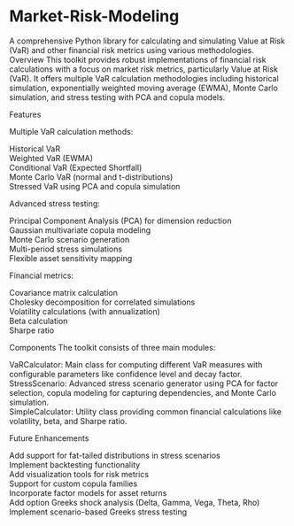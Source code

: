 # Market-Risk-Modeling
A comprehensive Python library for calculating and simulating Value at Risk (VaR) and other financial risk metrics using various methodologies.
Overview
This toolkit provides robust implementations of financial risk calculations with a focus on market risk metrics, particularly Value at Risk (VaR). It offers multiple VaR calculation methodologies including historical simulation, exponentially weighted moving average (EWMA), Monte Carlo simulation, and stress testing with PCA and copula models.

Features

Multiple VaR calculation methods:

Historical VaR  
Weighted VaR (EWMA)  
Conditional VaR (Expected Shortfall)  
Monte Carlo VaR (normal and t-distributions)  
Stressed VaR using PCA and copula simulation


Advanced stress testing:

Principal Component Analysis (PCA) for dimension reduction  
Gaussian multivariate copula modeling  
Monte Carlo scenario generation  
Multi-period stress simulations  
Flexible asset sensitivity mapping


Financial metrics:

Covariance matrix calculation  
Cholesky decomposition for correlated simulations  
Volatility calculations (with annualization)  
Beta calculation  
Sharpe ratio  


Components
The toolkit consists of three main modules:

VaRCalculator: Main class for computing different VaR measures with configurable parameters like confidence level and decay factor.  
StressScenario: Advanced stress scenario generator using PCA for factor selection, copula modeling for capturing dependencies, and Monte Carlo simulation.  
SimpleCalculator: Utility class providing common financial calculations like volatility, beta, and Sharpe ratio.


Future Enhancements

Add support for fat-tailed distributions in stress scenarios  
Implement backtesting functionality  
Add visualization tools for risk metrics  
Support for custom copula families  
Incorporate factor models for asset returns  
Add option Greeks shock analysis (Delta, Gamma, Vega, Theta, Rho)  
Implement scenario-based Greeks stress testing
